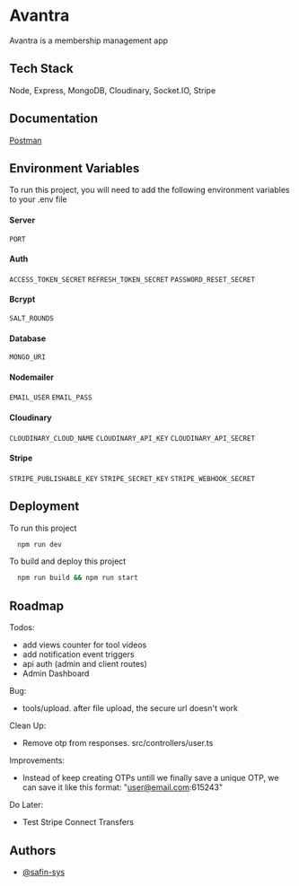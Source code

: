 # Avantra

Avantra is a membership management app

## Tech Stack

Node, Express, MongoDB, Cloudinary, Socket.IO, Stripe

## Documentation

[Postman](https://spark-tech-1674.postman.co/workspace/Spark-Tech-Workspace~3dc67139-acf2-4e3c-bea2-20bc71e1fb41/collection/41742263-78841f1a-37b3-493e-a2fc-a1c85c637a80?action=share&creator=41742263)

## Environment Variables

To run this project, you will need to add the following environment variables to your .env file

#### Server

`PORT`

#### Auth

`ACCESS_TOKEN_SECRET`
`REFRESH_TOKEN_SECRET`
`PASSWORD_RESET_SECRET`

#### Bcrypt

`SALT_ROUNDS`

#### Database

`MONGO_URI`

#### Nodemailer

`EMAIL_USER`
`EMAIL_PASS`

#### Cloudinary

`CLOUDINARY_CLOUD_NAME`
`CLOUDINARY_API_KEY`
`CLOUDINARY_API_SECRET`

#### Stripe

`STRIPE_PUBLISHABLE_KEY`
`STRIPE_SECRET_KEY`
`STRIPE_WEBHOOK_SECRET`

## Deployment

To run this project

```bash
  npm run dev
```

To build and deploy this project

```bash
  npm run build && npm run start
```

## Roadmap

Todos:
- add views counter for tool videos
- add notification event triggers
- api auth (admin and client routes)
- Admin Dashboard

Bug:
- tools/upload. after file upload, the secure url doesn't work

Clean Up:
- Remove otp from responses. src/controllers/user.ts

Improvements:
- Instead of keep creating OTPs untill we finally save a unique OTP, we can save it like this format: "user@email.com:615243"

Do Later:
- Test Stripe Connect Transfers

## Authors

- [@safin-sys](https://www.github.com/safin-sys)
